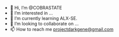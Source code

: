 - 👋 Hi, I’m @COBRASTATE
- 👀 I’m interested in ...
- 🌱 I’m currently learning ALX-SE.
- 💞️ I’m looking to collaborate on ...
- 📫 How to reach me projectdarkgene@gmail.com

<!---
COBRASTATE/COBRASTATE is a ✨ special ✨ repository because its `README.md` (this file) appears on your GitHub profile.
You can click the Preview link to take a look at your changes.
--->
